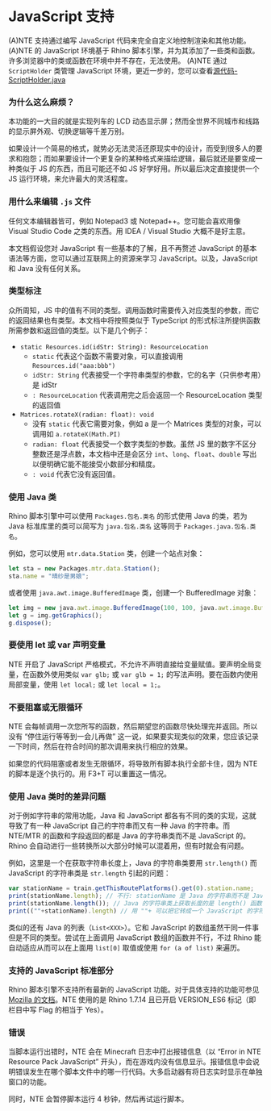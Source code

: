 # JavaScript 支持

(A)NTE 支持通过编写 JavaScript 代码来完全自定义地控制渲染和其他功能。
(A)NTE 的 JavaScript 环境基于 Rhino 脚本引擎，并为其添加了一些类和函数。许多浏览器中的类或函数在环境中并不存在，无法使用。
(A)NTE 通过 `ScriptHolder` 类管理 JavaScript 环境，更近一步的，您可以查看[源代码-ScriptHolder.java](https://github.com/aphrodite281/mtr-ante/blob/alpha/common/src/main/java/cn/zbx1425/mtrsteamloco/render/scripting/ScriptHolder.java)

### 为什么这么麻烦？

本功能的一大目的就是实现列车的 LCD 动态显示屏；然而全世界不同城市和线路的显示屏外观、切换逻辑等千差万别。

如果设计一个简易的格式，就势必无法灵活还原现实中的设计，而受到很多人的要求和抱怨；而如果要设计一个更复杂的某种格式来描绘逻辑，最后就还是要变成一种类似于 JS 的东西，而且可能还不如 JS 好学好用。所以最后决定直接提供一个 JS 运行环境，来允许最大的灵活程度。



### 用什么来编辑 `.js` 文件

任何文本编辑器皆可，例如 Notepad3 或 Notepad++。您可能会喜欢用像 Visual Studio Code 之类的东西。用 IDEA / Visual Studio 大概不是好主意。

本文档假设您对 JavaScript 有一些基本的了解，且不再赘述 JavaScript 的基本语法等方面，您可以通过互联网上的资源来学习 JavaScript。以及，JavaScript 和 Java 没有任何关系。



### 类型标注

众所周知，JS 中的值有不同的类型。调用函数时需要传入对应类型的参数，而它的返回结果也有类型。本文档中将按照类似于 TypeScript 的形式标注所提供函数所需参数和返回值的类型。以下是几个例子：

- `static Resources.id(idStr: String): ResourceLocation`
  - `static` 代表这个函数不需要对象，可以直接调用 `Resources.id("aaa:bbb")`
  - `idStr: String` 代表接受一个字符串类型的参数，它的名字（只供参考用）是 idStr 
  - `: ResourceLocation` 代表调用完之后会返回一个 ResourceLocation 类型的返回值
- `Matrices.rotateX(radian: float): void`
  - 没有 `static` 代表它需要对象，例如 a 是一个 Matrices 类型的对象，可以调用如 `a.rotateX(Math.PI)`
  - `radian: float` 代表接受一个数字类型的参数。虽然 JS 里的数字不区分整数还是浮点数，本文档中还是会区分 `int`、`long`、`float`、`double` 写出以便明确它能不能接受小数部分和精度。
  - `: void` 代表它没有返回值。



### 使用 Java 类

Rhino 脚本引擎中可以使用 `Packages.包名.类名` 的形式使用 Java 的类，若为 Java 标准库里的类可以简写为 `java.包名.类名` 这等同于 `Packages.java.包名.类名`。

例如，您可以使用 `mtr.data.Station` 类，创建一个站点对象：

```javascript
let sta = new Packages.mtr.data.Station();
sta.name = "晴纱是男娘";
```

或者使用 `java.awt.image.BufferedImage` 类，创建一个 BufferedImage 对象：

```javascript
let img = new java.awt.image.BufferedImage(100, 100, java.awt.image.BufferedImage.TYPE_INT_RGB);
let g = img.getGraphics();
g.dispose();
```


### 要使用 let 或 var 声明变量

NTE 开启了 JavaScript 严格模式，不允许不声明直接给变量赋值。要声明全局变量，在函数外使用类似 `var glb;` 或 `var glb = 1;` 的写法声明。要在函数内使用局部变量，使用 `let local;` 或 `let local = 1;`。



### 不要阻塞或无限循环

NTE 会每帧调用一次您所写的函数，然后期望您的函数尽快处理完并返回。所以没有 “停住运行等等到一会儿再做” 这一说，如果要实现类似的效果，您应该记录一下时间，然后在符合时间的那次调用来执行相应的效果。

如果您的代码阻塞或者发生无限循环，将导致所有脚本执行全部卡住，因为 NTE 的脚本是逐个执行的。用 F3+T 可以重置这一情况。



### 使用 Java 类时的差异问题

对于例如字符串的常用功能，Java 和 JavaScript 都各有不同的类的实现，这就导致了有一种 JavaScript 自己的字符串而又有一种 Java 的字符串。而 NTE/MTR 的函数和字段返回的都是 Java 的字符串类而不是 JavaScript 的。Rhino 会自动进行一些转换所以大部分时候可以混着用，但有时就会有问题。

例如，这里是一个在获取字符串长度上，Java 的字符串类要用 `str.length()` 而 JavaScript 的字符串类是 `str.length` 引起的问题：

```javascript
var stationName = train.getThisRoutePlatforms().get(0).station.name;
print(stationName.length); // 不行: stationName 是 Java 的字符串而不是 JavaScript 的字符串
print(stationName.length()); // Java 的字符串类上获取长度的是 length() 函数，而不是 JavaScript 的 length 字段
print((""+stationName).length) // 用 ""+ 可以把它转成一个 JavaScript 的字符串类
```

类似的还有 Java 的列表（`List<XXX>`）。它和 JavaScript 的数组虽然干同一件事但是不同的类型。尝试在上面调用 JavaScript 数组的函数并不行，不过 Rhino 能自动适应从而可以在上面用 `list[0]` 取值或使用 `for (a of list)` 来遍历。



### 支持的 JavaScript 标准部分

Rhino 脚本引擎不支持所有最新的 JavaScript 功能。对于具体支持的功能可参见 [Mozilla 的文档](https://mozilla.github.io/rhino/compat/engines.html)。NTE 使用的是 Rhino 1.7.14 且已开启 VERSION_ES6 标记（即栏目中写 Flag 的相当于 Yes）。



### 错误

当脚本运行出错时，NTE 会在 Minecraft 日志中打出报错信息（以 “Error in NTE Resource Pack JavaScript” 开头），而在游戏内没有信息显示。报错信息中会说明错误发生在哪个脚本文件中的哪一行代码。大多启动器有将日志实时显示在单独窗口的功能。

同时，NTE 会暂停脚本运行 4 秒钟，然后再试运行脚本。


